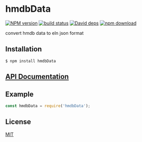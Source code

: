 # hmdbData

  [![NPM version][npm-image]][npm-url]
  [![build status][travis-image]][travis-url]
  [![David deps][david-image]][david-url]
  [![npm download][download-image]][download-url]
  
convert hmdb data to eln json format

## Installation

`$ npm install hmdbData`

## [API Documentation](https://cheminfo-js.github.io/hmdbData/)

## Example

```js
const hmdbData = require('hmdbData');
```


## License

[MIT](./LICENSE)

[npm-image]: https://img.shields.io/npm/v/hmdbData.svg?style=flat-square
[npm-url]: https://www.npmjs.com/package/hmdbData
[travis-image]: https://img.shields.io/travis/cheminfo-js/hmdbData/master.svg?style=flat-square
[travis-url]: https://travis-ci.org/cheminfo-js/hmdbData
[david-image]: https://img.shields.io/david/cheminfo-js/hmdbData.svg?style=flat-square
[david-url]: https://david-dm.org/cheminfo-js/hmdbData
[download-image]: https://img.shields.io/npm/dm/hmdbData.svg?style=flat-square
[download-url]: https://www.npmjs.com/package/hmdbData
